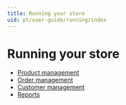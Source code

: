 ```yaml
---
title: Running your store
uid: pt/user-guide/running/index
---
```


# Running your store

* [Product management](xref:pt/user-guide/running/product-management/index)
* [Order management](xref:pt/user-guide/running/order-management/index)
* [Customer management](xref:pt/user-guide/running/customer-management/index)
* [Reports](xref:pt/user-guide/running/reports/index)